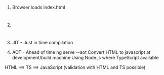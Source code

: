 1. Browser loads index.html
2. <h1>

3. JIT - Just in time compilation
4. AOT - Ahead of time
    ng serve --aot
    Convert HTML to javascript at development/build machine
    Using Node.js where TypeScript available

  HTML ==> TS ==> JavaScript (validation with HTML and TS possible)
